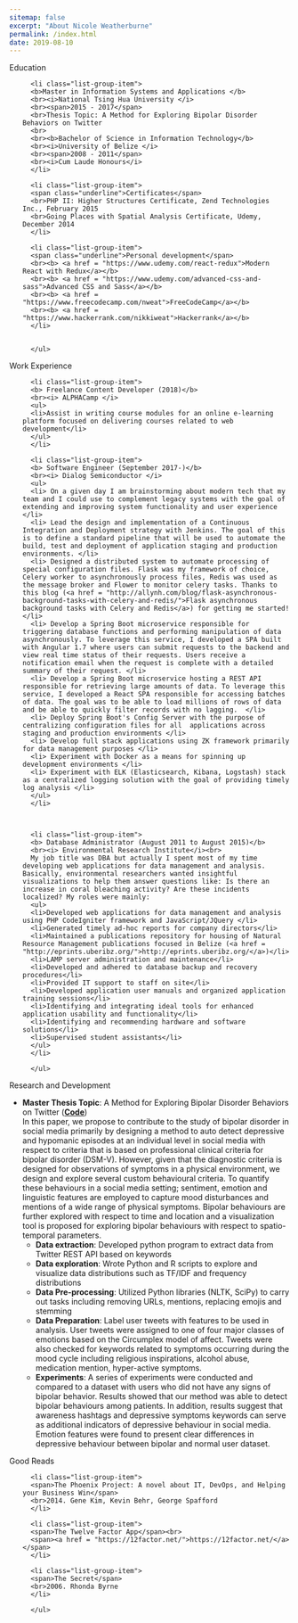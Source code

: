 ```yaml
---
sitemap: false
excerpt: "About Nicole Weatherburne"
permalink: /index.html
date: 2019-08-10
---
```


<!--<link rel="stylesheet" href="assets/css/boostrap.min.css">
<script src="https://ajax.googleapis.com/ajax/libs/jquery/1.12.4/jquery.min.js"></script>
<script src="http://maxcdn.bootstrapcdn.com/bootstrap/3.3.6/js/bootstrap.min.js"></script>-->

<div class="panel panel-primary">
      <div class="panel-heading">Education</div>
      <ul class="list-group">

      <li class="list-group-item">
      <b>Master in Information Systems and Applications </b>
      <br><i>National Tsing Hua University </i>
      <br><span>2015 - 2017</span>
      <br>Thesis Topic: A Method for Exploring Bipolar Disorder Behaviors on Twitter
      <br>
      <br><b>Bachelor of Science in Information Technology</b>
      <br><i>University of Belize </i>
      <br><span>2008 - 2011</span>
      <br><i>Cum Laude Honours</i>
      </li>

      <li class="list-group-item">
      <span class="underline">Certificates</span>
      <br>PHP II: Higher Structures Certificate, Zend Technologies Inc., February 2015
      <br>Going Places with Spatial Analysis Certificate, Udemy, December 2014
      </li>

      <li class="list-group-item">
      <span class="underline">Personal development</span>
      <br><b> <a href = "https://www.udemy.com/react-redux">Modern React with Redux</a></b>
      <br><b> <a href = "https://www.udemy.com/advanced-css-and-sass">Advanced CSS and Sass</a></b>
      <br><b> <a href = "https://www.freecodecamp.com/nweat">FreeCodeCamp</a></b>
      <br><b> <a href = "https://www.hackerrank.com/nikkiweat">Hackerrank</a></b>
      </li>


      </ul>

</div>

<div class="panel panel-primary">
      <div class="panel-heading">Work Experience</div>
      <ul class="list-group">

      <li class="list-group-item">
      <b> Freelance Content Developer (2018)</b>
      <br><i> ALPHACamp </i>
      <ul>
      <li>Assist in writing course modules for an online e-learning platform focused on delivering courses related to web development</li>
      </ul>
      </li>

      <li class="list-group-item">
      <b> Software Engineer (September 2017-)</b>
      <br><i> Dialog Semiconductor </i>
      <ul>
      <li> On a given day I am brainstorming about modern tech that my team and I could use to complement legacy systems with the goal of extending and improving system functionality and user experience </li>
      <li> Lead the design and implementation of a Continuous Integration and Deployment strategy with Jenkins. The goal of this is to define a standard pipeline that will be used to automate the build, test and deployment of application staging and production environments. </li>
      <li> Designed a distributed system to automate processing of special configuration files. Flask was my framework of choice, Celery worker to asynchronously process files, Redis was used as the message broker and Flower to monitor celery tasks. Thanks to this blog (<a href = "http://allynh.com/blog/flask-asynchronous-background-tasks-with-celery-and-redis/">Flask asynchronous background tasks with Celery and Redis</a>) for getting me started! </li>
      <li> Develop a Spring Boot microservice responsible for triggering database functions and performing manipulation of data asynchronously. To leverage this service, I developed a SPA built with Angular 1.7 where users can submit requests to the backend and view real time status of their requests. Users receive a notification email when the request is complete with a detailed summary of their request. </li>
      <li> Develop a Spring Boot microservice hosting a REST API responsible for retrieving large amounts of data. To leverage this service, I developed a React SPA responsible for accessing batches of data. The goal was to be able to load millions of rows of data and be able to quickly filter records with no lagging.  </li>
      <li> Deploy Spring Boot's Config Server with the purpose of centralizing configuration files for all  applications across staging and production environments </li>
      <li> Develop full stack applications using ZK framework primarily for data management purposes </li>
      <li> Experiment with Docker as a means for spinning up development environments </li>
      <li> Experiment with ELK (Elasticsearch, Kibana, Logstash) stack as a centralized logging solution with the goal of providing timely log analysis </li>
      </ul>
      </li>



      <li class="list-group-item">
      <b> Database Administrator (August 2011 to August 2015)</b>
      <br><i> Environmental Research Institute</i><br>
      My job title was DBA but actually I spent most of my time developing web applications for data management and analysis. Basically, environmental researchers wanted insightful visualizations to help them answer questions like: Is there an increase in coral bleaching activity? Are these incidents localized? My roles were mainly:
      <ul>
      <li>Developed web applications for data management and analysis using PHP CodeIgniter framework and JavaScript/JQuery </li>
      <li>Generated timely ad-hoc reports for company directors</li>
      <li>Maintained a publications repository for housing of Natural Resource Management publications focused in Belize (<a href = "http://eprints.uberibz.org/">http://eprints.uberibz.org/</a>)</li>
      <li>LAMP server administration and maintenance</li>
      <li>Developed and adhered to database backup and recovery procedures</li>
      <li>Provided IT support to staff on site</li>
      <li>Developed application user manuals and organized application training sessions</li>
      <li>Identifying and integrating ideal tools for enhanced application usability and functionality</li>
      <li>Identifying and recommending hardware and software solutions</li>
      <li>Supervised student assistants</li>
      </ul>
      </li>

      </ul>

</div>

<div class="panel panel-primary">
  <div class="panel-heading">Research and Development</div>
  <ul class="list-group">

  <li class="list-group-item">
  <b>Master Thesis Topic</b>: A Method for Exploring Bipolar Disorder Behaviors on Twitter (<b><a href = "https://github.com/nweat/mental-health-research">Code</a></b>) <br>
  In this paper, we propose to contribute to the study of bipolar disorder in social media primarily by designing a method to auto detect depressive and hypomanic episodes at an individual level in social media with respect to criteria that is based on professional clinical criteria for bipolar disorder (DSM-V). However, given that the diagnostic criteria is designed for observations of symptoms in a physical environment, we design and explore several custom behavioural criteria. To quantify these behaviours in a social media setting; sentiment, emotion and linguistic features are employed to capture mood disturbances and mentions of a wide range of physical symptoms. Bipolar behaviours are further explored with respect to time and location and a visualization tool is proposed for exploring bipolar behaviours with respect to spatio-temporal parameters.  
  <ul>      
  <li><b>Data extraction</b>: Developed python program to extract data from Twitter REST API based on keywords</li>
  <li><b>Data exploration</b>: Wrote Python and R scripts to explore and visualize data distributions such as TF/IDF and frequency distributions</li>
  <li><b>Data Pre-processing</b>: Utilized Python libraries (NLTK, SciPy) to carry out tasks including removing URLs, mentions, replacing emojis and stemming</li>
  <li><b>Data Preparation</b>: Label user tweets with features to be used in analysis. User tweets were assigned to one of four major classes of emotions based on the Circumplex model of affect. Tweets were also checked for keywords related to symptoms occurring during the mood cycle including religious inspirations, alcohol abuse, medication mention, hyper-active symptoms.</li>
  <li><b>Experiments</b>:
  A series of experiments were conducted and compared to a dataset with users who did not have any signs of bipolar behavior. Results showed that our method was able to detect bipolar behaviours among patients. In addition, results suggest that awareness hashtags and depressive symptoms keywords can serve as additional indicators of depressive behaviour in social media. Emotion features were found to present clear differences in depressive behaviour between bipolar and normal user dataset.</li>
  </ul>
  </li>

  </ul>
</div>

<div class="panel panel-primary">
      <div class="panel-heading">Good Reads</div>
      <ul class="list-group">

      <li class="list-group-item">
      <span>The Phoenix Project: A novel about IT, DevOps, and Helping your Business Win</span>
      <br>2014. Gene Kim, Kevin Behr, George Spafford
      </li>

      <li class="list-group-item">
      <span>The Twelve Factor App</span><br>
      <span><a href = "https://12factor.net/">https://12factor.net/</a></span>
      </li>

      <li class="list-group-item">
      <span>The Secret</span>
      <br>2006. Rhonda Byrne
      </li>

      </ul>

</div>
